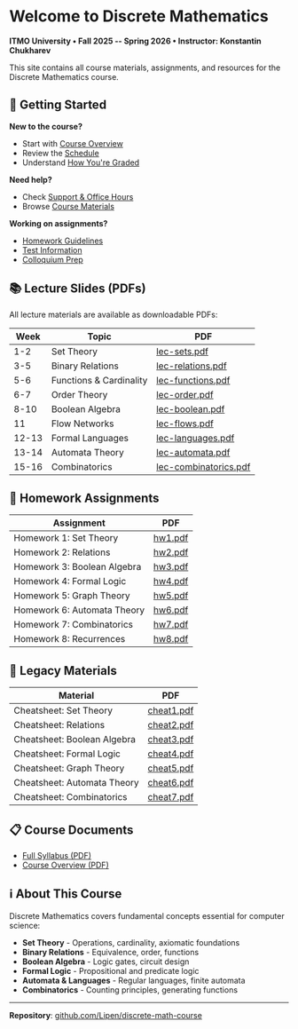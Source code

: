 # Welcome to Discrete Mathematics

**ITMO University • Fall 2025 -- Spring 2026 • Instructor: Konstantin Chukharev**

This site contains all course materials, assignments, and resources for the Discrete Mathematics course.

## 🎯 Getting Started

**New to the course?**

- Start with [Course Overview](./course/overview.md)
- Review the [Schedule](./course/schedule/index.md)
- Understand [How You're Graded](./course/grading/index.md)

**Need help?**

- Check [Support & Office Hours](./resources/support.md)
- Browse [Course Materials](./resources/materials.md)

**Working on assignments?**

- [Homework Guidelines](./assessments/homework/index.md)
- [Test Information](./assessments/tests/index.md)
- [Colloquium Prep](./assessments/colloquiums/index.md)

## 📚 Lecture Slides (PDFs)

All lecture materials are available as downloadable PDFs:

| Week | Topic | PDF |
|------|-------|-----|
| 1-2 | Set Theory | [lec-sets.pdf](lec-sets.pdf) |
| 3-5 | Binary Relations | [lec-relations.pdf](lec-relations.pdf) |
| 5-6 | Functions & Cardinality | [lec-functions.pdf](lec-functions.pdf) |
| 6-7 | Order Theory | [lec-order.pdf](lec-order.pdf) |
| 8-10 | Boolean Algebra | [lec-boolean.pdf](lec-boolean.pdf) |
| 11 | Flow Networks | [lec-flows.pdf](lec-flows.pdf) |
| 12-13 | Formal Languages | [lec-languages.pdf](lec-languages.pdf) |
| 13-14 | Automata Theory | [lec-automata.pdf](lec-automata.pdf) |
| 15-16 | Combinatorics | [lec-combinatorics.pdf](lec-combinatorics.pdf) |

## 📝 Homework Assignments

| Assignment | PDF |
|------------|-------|
| Homework 1: Set Theory | [hw1.pdf](hw1.pdf) |
| Homework 2: Relations | [hw2.pdf](hw2.pdf) |
| Homework 3: Boolean Algebra | [hw3.pdf](hw3.pdf) |
| Homework 4: Formal Logic | [hw4.pdf](hw4.pdf) |
| Homework 5: Graph Theory | [hw5.pdf](hw5.pdf) |
| Homework 6: Automata Theory | [hw6.pdf](hw6.pdf) |
| Homework 7: Combinatorics | [hw7.pdf](hw7.pdf) |
| Homework 8: Recurrences | [hw8.pdf](hw8.pdf) |

## 📄 Legacy Materials

| Material | PDF |
|------------|-----|
| Cheatsheet: Set Theory | [cheat1.pdf](tex/cheat1.pdf) |
| Cheatsheet: Relations | [cheat2.pdf](tex/cheat2.pdf) |
| Cheatsheet: Boolean Algebra | [cheat3.pdf](tex/cheat3.pdf) |
| Cheatsheet: Formal Logic | [cheat4.pdf](tex/cheat4.pdf) |
| Cheatsheet: Graph Theory | [cheat5.pdf](tex/cheat5.pdf) |
| Cheatsheet: Automata Theory | [cheat6.pdf](tex/cheat6.pdf) |
| Cheatsheet: Combinatorics | [cheat7.pdf](tex/cheat7.pdf) |

## 📋 Course Documents

- [Full Syllabus (PDF)](syllabus.pdf)
- [Course Overview (PDF)](overview.pdf)

## ℹ️ About This Course

Discrete Mathematics covers fundamental concepts essential for computer science:

- **Set Theory** - Operations, cardinality, axiomatic foundations
- **Binary Relations** - Equivalence, order, functions
- **Boolean Algebra** - Logic gates, circuit design
- **Formal Logic** - Propositional and predicate logic
- **Automata & Languages** - Regular languages, finite automata
- **Combinatorics** - Counting principles, generating functions

---

**Repository**: [github.com/Lipen/discrete-math-course](https://github.com/Lipen/discrete-math-course)
